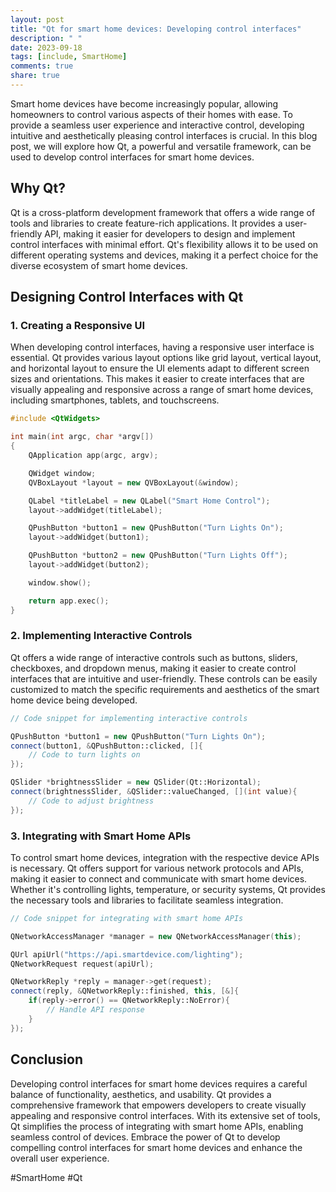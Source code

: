 ```yaml
---
layout: post
title: "Qt for smart home devices: Developing control interfaces"
description: " "
date: 2023-09-18
tags: [include, SmartHome]
comments: true
share: true
---
```


Smart home devices have become increasingly popular, allowing homeowners to control various aspects of their homes with ease. To provide a seamless user experience and interactive control, developing intuitive and aesthetically pleasing control interfaces is crucial. In this blog post, we will explore how Qt, a powerful and versatile framework, can be used to develop control interfaces for smart home devices.

## Why Qt?

Qt is a cross-platform development framework that offers a wide range of tools and libraries to create feature-rich applications. It provides a user-friendly API, making it easier for developers to design and implement control interfaces with minimal effort. Qt's flexibility allows it to be used on different operating systems and devices, making it a perfect choice for the diverse ecosystem of smart home devices.

## Designing Control Interfaces with Qt

### **1. Creating a Responsive UI**

When developing control interfaces, having a responsive user interface is essential. Qt provides various layout options like grid layout, vertical layout, and horizontal layout to ensure the UI elements adapt to different screen sizes and orientations. This makes it easier to create interfaces that are visually appealing and responsive across a range of smart home devices, including smartphones, tablets, and touchscreens.

```cpp
#include <QtWidgets>

int main(int argc, char *argv[])
{
    QApplication app(argc, argv);

    QWidget window;
    QVBoxLayout *layout = new QVBoxLayout(&window);

    QLabel *titleLabel = new QLabel("Smart Home Control");
    layout->addWidget(titleLabel);

    QPushButton *button1 = new QPushButton("Turn Lights On");
    layout->addWidget(button1);

    QPushButton *button2 = new QPushButton("Turn Lights Off");
    layout->addWidget(button2);

    window.show();

    return app.exec();
}
```

### **2. Implementing Interactive Controls**

Qt offers a wide range of interactive controls such as buttons, sliders, checkboxes, and dropdown menus, making it easier to create control interfaces that are intuitive and user-friendly. These controls can be easily customized to match the specific requirements and aesthetics of the smart home device being developed.

```cpp
// Code snippet for implementing interactive controls

QPushButton *button1 = new QPushButton("Turn Lights On");
connect(button1, &QPushButton::clicked, []{
    // Code to turn lights on
});

QSlider *brightnessSlider = new QSlider(Qt::Horizontal);
connect(brightnessSlider, &QSlider::valueChanged, [](int value){
    // Code to adjust brightness
});
```

### **3. Integrating with Smart Home APIs**

To control smart home devices, integration with the respective device APIs is necessary. Qt offers support for various network protocols and APIs, making it easier to connect and communicate with smart home devices. Whether it's controlling lights, temperature, or security systems, Qt provides the necessary tools and libraries to facilitate seamless integration.

```cpp
// Code snippet for integrating with smart home APIs

QNetworkAccessManager *manager = new QNetworkAccessManager(this);

QUrl apiUrl("https://api.smartdevice.com/lighting");
QNetworkRequest request(apiUrl);

QNetworkReply *reply = manager->get(request);
connect(reply, &QNetworkReply::finished, this, [&]{
    if(reply->error() == QNetworkReply::NoError){
        // Handle API response
    }
});
```

## Conclusion

Developing control interfaces for smart home devices requires a careful balance of functionality, aesthetics, and usability. Qt provides a comprehensive framework that empowers developers to create visually appealing and responsive control interfaces. With its extensive set of tools, Qt simplifies the process of integrating with smart home APIs, enabling seamless control of devices. Embrace the power of Qt to develop compelling control interfaces for smart home devices and enhance the overall user experience.

#SmartHome #Qt